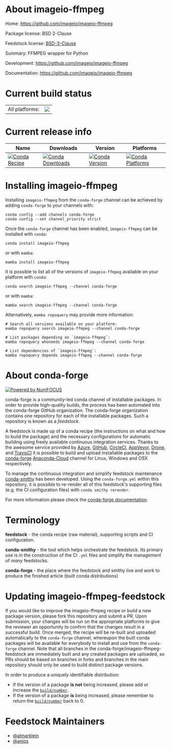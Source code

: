 About imageio-ffmpeg
====================

Home: https://github.com/imageio/imageio-ffmpeg

Package license: BSD 2-Clause

Feedstock license: [BSD-3-Clause](https://github.com/conda-forge/imageio-ffmpeg-feedstock/blob/main/LICENSE.txt)

Summary: FFMPEG wrapper for Python

Development: https://github.com/imageio/imageio-ffmpeg

Documentation: https://github.com/imageio/imageio-ffmpeg

Current build status
====================


<table><tr><td>All platforms:</td>
    <td>
      <a href="https://dev.azure.com/conda-forge/feedstock-builds/_build/latest?definitionId=6160&branchName=main">
        <img src="https://dev.azure.com/conda-forge/feedstock-builds/_apis/build/status/imageio-ffmpeg-feedstock?branchName=main">
      </a>
    </td>
  </tr>
</table>

Current release info
====================

| Name | Downloads | Version | Platforms |
| --- | --- | --- | --- |
| [![Conda Recipe](https://img.shields.io/badge/recipe-imageio--ffmpeg-green.svg)](https://anaconda.org/conda-forge/imageio-ffmpeg) | [![Conda Downloads](https://img.shields.io/conda/dn/conda-forge/imageio-ffmpeg.svg)](https://anaconda.org/conda-forge/imageio-ffmpeg) | [![Conda Version](https://img.shields.io/conda/vn/conda-forge/imageio-ffmpeg.svg)](https://anaconda.org/conda-forge/imageio-ffmpeg) | [![Conda Platforms](https://img.shields.io/conda/pn/conda-forge/imageio-ffmpeg.svg)](https://anaconda.org/conda-forge/imageio-ffmpeg) |

Installing imageio-ffmpeg
=========================

Installing `imageio-ffmpeg` from the `conda-forge` channel can be achieved by adding `conda-forge` to your channels with:

```
conda config --add channels conda-forge
conda config --set channel_priority strict
```

Once the `conda-forge` channel has been enabled, `imageio-ffmpeg` can be installed with `conda`:

```
conda install imageio-ffmpeg
```

or with `mamba`:

```
mamba install imageio-ffmpeg
```

It is possible to list all of the versions of `imageio-ffmpeg` available on your platform with `conda`:

```
conda search imageio-ffmpeg --channel conda-forge
```

or with `mamba`:

```
mamba search imageio-ffmpeg --channel conda-forge
```

Alternatively, `mamba repoquery` may provide more information:

```
# Search all versions available on your platform:
mamba repoquery search imageio-ffmpeg --channel conda-forge

# List packages depending on `imageio-ffmpeg`:
mamba repoquery whoneeds imageio-ffmpeg --channel conda-forge

# List dependencies of `imageio-ffmpeg`:
mamba repoquery depends imageio-ffmpeg --channel conda-forge
```


About conda-forge
=================

[![Powered by
NumFOCUS](https://img.shields.io/badge/powered%20by-NumFOCUS-orange.svg?style=flat&colorA=E1523D&colorB=007D8A)](https://numfocus.org)

conda-forge is a community-led conda channel of installable packages.
In order to provide high-quality builds, the process has been automated into the
conda-forge GitHub organization. The conda-forge organization contains one repository
for each of the installable packages. Such a repository is known as a *feedstock*.

A feedstock is made up of a conda recipe (the instructions on what and how to build
the package) and the necessary configurations for automatic building using freely
available continuous integration services. Thanks to the awesome service provided by
[Azure](https://azure.microsoft.com/en-us/services/devops/), [GitHub](https://github.com/),
[CircleCI](https://circleci.com/), [AppVeyor](https://www.appveyor.com/),
[Drone](https://cloud.drone.io/welcome), and [TravisCI](https://travis-ci.com/)
it is possible to build and upload installable packages to the
[conda-forge](https://anaconda.org/conda-forge) [Anaconda-Cloud](https://anaconda.org/)
channel for Linux, Windows and OSX respectively.

To manage the continuous integration and simplify feedstock maintenance
[conda-smithy](https://github.com/conda-forge/conda-smithy) has been developed.
Using the ``conda-forge.yml`` within this repository, it is possible to re-render all of
this feedstock's supporting files (e.g. the CI configuration files) with ``conda smithy rerender``.

For more information please check the [conda-forge documentation](https://conda-forge.org/docs/).

Terminology
===========

**feedstock** - the conda recipe (raw material), supporting scripts and CI configuration.

**conda-smithy** - the tool which helps orchestrate the feedstock.
                   Its primary use is in the construction of the CI ``.yml`` files
                   and simplify the management of *many* feedstocks.

**conda-forge** - the place where the feedstock and smithy live and work to
                  produce the finished article (built conda distributions)


Updating imageio-ffmpeg-feedstock
=================================

If you would like to improve the imageio-ffmpeg recipe or build a new
package version, please fork this repository and submit a PR. Upon submission,
your changes will be run on the appropriate platforms to give the reviewer an
opportunity to confirm that the changes result in a successful build. Once
merged, the recipe will be re-built and uploaded automatically to the
`conda-forge` channel, whereupon the built conda packages will be available for
everybody to install and use from the `conda-forge` channel.
Note that all branches in the conda-forge/imageio-ffmpeg-feedstock are
immediately built and any created packages are uploaded, so PRs should be based
on branches in forks and branches in the main repository should only be used to
build distinct package versions.

In order to produce a uniquely identifiable distribution:
 * If the version of a package **is not** being increased, please add or increase
   the [``build/number``](https://docs.conda.io/projects/conda-build/en/latest/resources/define-metadata.html#build-number-and-string).
 * If the version of a package **is** being increased, please remember to return
   the [``build/number``](https://docs.conda.io/projects/conda-build/en/latest/resources/define-metadata.html#build-number-and-string)
   back to 0.

Feedstock Maintainers
=====================

* [@almarklein](https://github.com/almarklein/)
* [@anjos](https://github.com/anjos/)

